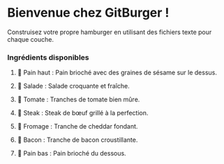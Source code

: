 # Bienvenue chez GitBurger !
Construisez votre propre hamburger en utilisant des fichiers texte pour chaque couche.

### Ingrédients disponibles
1. 🥯 Pain haut : Pain brioché avec des graines de sésame sur le dessus.

2. 🥬 Salade : Salade croquante et fraîche.

3. 🍅 Tomate : Tranches de tomate bien mûre.

4. 🥩 Steak : Steak de bœuf grillé à la perfection.

5. 🧀 Fromage : Tranche de cheddar fondant.

6. 🥓 Bacon : Tranche de bacon croustillante.

7. 🍞 Pain bas : Pain brioché du dessous.

